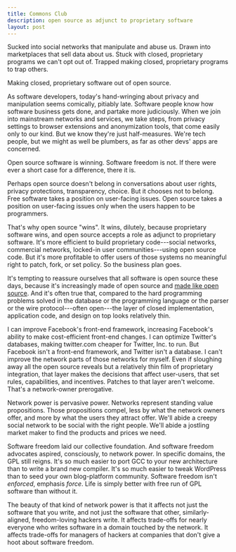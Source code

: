```yaml
---
title: Commons Club
description: open source as adjunct to proprietary software
layout: post
---
```


Sucked into social networks that manipulate and abuse us.
Drawn into marketplaces that sell  data about us. Stuck with
closed, proprietary programs we can't opt out of. Trapped
making closed, proprietary programs to trap others.

Making closed, proprietary software out of open source.

As software developers, today's hand-wringing about privacy
and manipulation seems comically, pitiably late. Software
people know how software business gets done, and partake
more judiciously. When we join into mainstream networks and
services, we take steps, from privacy settings to browser
extensions and anonymization tools, that come easily only to
our kind. But we know they're just half-measures. We're tech
people, but we might as well be plumbers, as far as other
devs' apps are concerned.

Open source software is winning. Software freedom is not. If
there were ever a short case for a difference, there it is.

Perhaps open source doesn't belong in conversations about
user rights, privacy protections, transparency, choice. But
it chooses not to belong. Free software takes a position on
user-facing issues. Open source takes a position on
user-facing issues only when the users happen to be
programmers.

That's why open source "wins". It wins, dilutely, because
proprietary software wins, and open source accepts a role as
adjunct to proprietary software. It's more efficient to
build proprietary code---social networks, commercial
networks, locked-in user communities---using open source
code. But it's more profitable to offer users of those
systems no meaningful right to patch, fork, or set policy.
So the business plan goes.

It's tempting to reassure ourselves that all software
is open source these days, because it's increasingly made of
open source and [made like open source][innersource]. And
it's often true that, compared to the hard programming
problems solved in the database or the programming language
or the parser or the wire protocol---often open---the layer
of closed implementation, application code, and design on
top looks relatively thin.

[innersource]: https://en.wikipedia.org/wiki/Inner_source

I can improve Facebook's front-end framework, increasing
Facebook's ability to make cost-efficient front-end changes.
I can optimize Twitter's databases, making twitter.com
cheaper for Twitter, Inc. to run. But Facebook isn't a
front-end framework, and Twitter isn't a database. I can't
improve the network parts of those networks for myself. Even
if sloughing away all the open source reveals but a
relatively thin film of proprietary integration, that layer
makes the decisions that affect user-users, that set rules,
capabilities, and incentives. Patches to that layer aren't
welcome. That's a network-owner prerogative.

Network power is pervasive power. Networks represent
standing value propositions. Those propositions compel, less
by what the network owners offer, and more by what the users
they attract offer. We'll abide a creepy social network to
be social with the right people. We'll abide a jostling
market maker to find the products and prices we need.

Software freedom laid our collective foundation. And
software freedom advocates aspired, consciously, to network
power. In specific domains, the GPL still reigns. It's so
much easier to port GCC to your new architecture than to
write a brand new compiler. It's so much easier to tweak
WordPress than to seed your own blog-platform community.
Software freedom isn't _enforced_, emphasis _force_. Life is
simply better with free run of GPL software than without it.

The beauty of that kind of network power is that it affects
not just the software that you write, and not just the
software that other, similarly-aligned, freedom-loving
hackers write. It affects trade-offs for nearly everyone who
writes software in a domain touched by the network. It
affects trade-offs for managers of hackers at companies that
don't give a hoot about software freedom.
